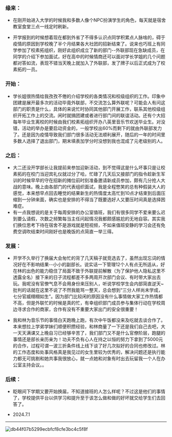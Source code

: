 ### 缘来：
- 在刚开始进入大学的时候我和多数人像个NPC扮演学生的角色，每天就是宿舍教室食堂三点一线定时刷新。

- 开学报到的时候想着现在都到外省了不得多认识点同学积累点人脉啥的，碍于疫情的原因到学校晚了半个月结果各大社团的招新结束了。说来也巧班上有同学参加了校素拓组织，刚好此组织成立了新的部门--外联部现在急缺成员，在同学的介绍下参加面试，好在高中的时候情商还可以面对学长学姐的几个问题都对答如流，表现不错当天晚上就加入了外联部，发了牌子以后正式成为了校素拓的一员。

### 开始：

- 学长姐很热情给我孜孜不倦的介绍学校的各类情况和校级组织的工作。印象中团建是展开最多次的活动毕竟外联部，不交流怎么算外联呢？可能会人有问这部门的职责是什么，具体的来说忙时协同其他部门开展工作，联系其他校级组织开拓工作上的交流。闲时就搞团建或者进行部门间的联谊活动。还有个大招每年毕业生离校的时候由我们校素拓组织开办八英里音乐节欢送毕业生。对没错，活动的举办是要启动资金的，一般学校出60%而剩下的就由外联部发力了。还是因为疫情导致我们部门很多活动无法顺利展开，随后的一年的时间里多数人选择了退出部门，期末填表加学分时没想到我也混成了元老级别的人。

### 之后：

- 大二还没开学部长让我提前来参加迎新活动，到不觉得这是什么坏事只是让校素拓的在校门当迎宾礼仪就过分了哈，忙碌了几天后又接部门的指令趁新生军训的时候早早的守在招新的摊位前时刻准备邀请新成员参加，颇有几分抢人大战的意味。晚上由各部门的代表组织面试，我是全程憋笑的总有种假装大人的感觉，本来想早点回去睡觉的结果新生的热情度太高忙到10点才结束到后面压缩到一分钟来面，确实也是安排的不得当了既要选好人又要压时间真是选择困难症。
- 有一点我想说的是关于每周安排的办公室值班，我们有很多同学不爱来要么迟到要么请假，次数之频繁每当主任问起情况我都颇感尴尬的无地自容。其实我们换位思考下待在宿舍不是游戏就是短视频，不如来值班安静的学习会还有免费空调吹结束时间刚好也是晚饭的点简直一举三得。

### 发展：

- 开学不久举行了换届大会匆忙的背了几天稿子就竞选去了，虽然出现忘词的情况好在不影响结果--小小的副部长。说实话一下管理12个人有点无所适从，好在林的出色的能力稳住了局面不致于外联提前解散（为了保护他人隐私这里不透露全名）接下来的日子流程都差不多两周开次部门会议、有时带大家出去玩。我呢没有官僚气息不会用身份来压别人，听说学校学生会内部简直逆天~批判的话就在这里不说了不然我能骂一整天，总会想到“三分人样尚未学成，七分官威栩栩如生”。因为部门比较闲的原因没有什么事情做大家工作热情都不高，但是外联忙的时候是真的忙，有幸组织部门成员参与集体行动在学校周边寻求合作的商家，合作有没有不重要大家出门的安全很重要！

- 我和林为音乐节的事情白天跑晚上跑，有次中午饭都没来及吃就去谈合作了。本来想拉上学弟学妹们顺便积攒经验，和林商量了一下还是我们自己去吧，大一天天满课又上晚自习已经够辛苦了，我们部门又不是什么官僚阶层，跑腿的事情还是部长亲历亲为！功夫不负有心人在持之以恒的努力下拿到了5000元的合作，过程可谓一波三折条件线上线下谈了好几次拟好的合同也修改过。林的工作态度和处事风格真是我见过的女生里较为优秀的，解决问题还是执行能力都无可挑剔和她共事我很放心，就一点她和对象有时出去玩留我一个人在办公室主持会议。。

### 后续：

- 眨眼间下学期又要开始换届，不知道接班的人怎么样呢？不过这是他们的事情了，学校提供平台以供学习和提升至于该怎么做和做的好坏就交给学生们去回答了。

- 2024.7.1

***

![db44f07b5299ecbfcf8cfe3bc4c5f8f](https://github.com/kinghhhz/kinghhhz.github.io/assets/123735685/aebf8d5b-4666-4ade-a2d3-7f1f2b0bbd89)


